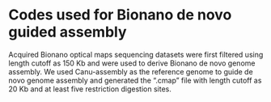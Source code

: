 # Codes used for Bionano de novo guided assembly
Acquired Bionano optical maps sequencing datasets were first filtered using length cutoff as 150
Kb and were used to derive Bionano de novo genome assembly. We used Canu-assembly as the
reference genome to guide de novo genome assembly and generated the “.cmap” file with length
cutoff as 20 Kb and at least five restriction digestion sites.
